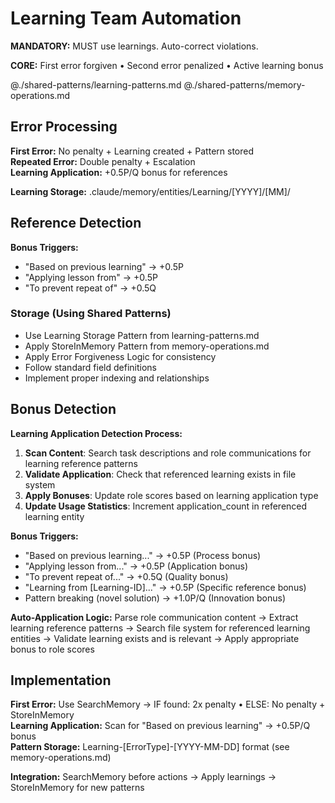 # Learning Team Automation

**MANDATORY:** MUST use learnings. Auto-correct violations.

**CORE:** First error forgiven • Second error penalized • Active learning bonus

@./shared-patterns/learning-patterns.md
@./shared-patterns/memory-operations.md

## Error Processing

**First Error:** No penalty + Learning created + Pattern stored  
**Repeated Error:** Double penalty + Escalation  
**Learning Application:** +0.5P/Q bonus for references

**Learning Storage:** .claude/memory/entities/Learning/[YYYY]/[MM]/

## Reference Detection

**Bonus Triggers:**
- "Based on previous learning" → +0.5P
- "Applying lesson from" → +0.5P  
- "To prevent repeat of" → +0.5Q

### Storage (Using Shared Patterns)
- Use Learning Storage Pattern from learning-patterns.md
- Apply StoreInMemory Pattern from memory-operations.md
- Apply Error Forgiveness Logic for consistency
- Follow standard field definitions
- Implement proper indexing and relationships

## Bonus Detection

**Learning Application Detection Process:**
1. **Scan Content**: Search task descriptions and role communications for learning reference patterns
2. **Validate Application**: Check that referenced learning exists in file system
3. **Apply Bonuses**: Update role scores based on learning application type
4. **Update Usage Statistics**: Increment application_count in referenced learning entity

**Bonus Triggers:**
- "Based on previous learning..." → +0.5P (Process bonus)
- "Applying lesson from..." → +0.5P (Application bonus)  
- "To prevent repeat of..." → +0.5Q (Quality bonus)
- "Learning from [Learning-ID]..." → +0.5P (Specific reference bonus)
- Pattern breaking (novel solution) → +1.0P/Q (Innovation bonus)

**Auto-Application Logic:** Parse role communication content → Extract learning reference patterns → Search file system for referenced learning entities → Validate learning exists and is relevant → Apply appropriate bonus to role scores

## Implementation

**First Error:** Use SearchMemory → IF found: 2x penalty • ELSE: No penalty + StoreInMemory  
**Learning Application:** Scan for "Based on previous learning" → +0.5P/Q bonus  
**Pattern Storage:** Learning-[ErrorType]-[YYYY-MM-DD] format (see memory-operations.md)

**Integration:** SearchMemory before actions → Apply learnings → StoreInMemory for new patterns